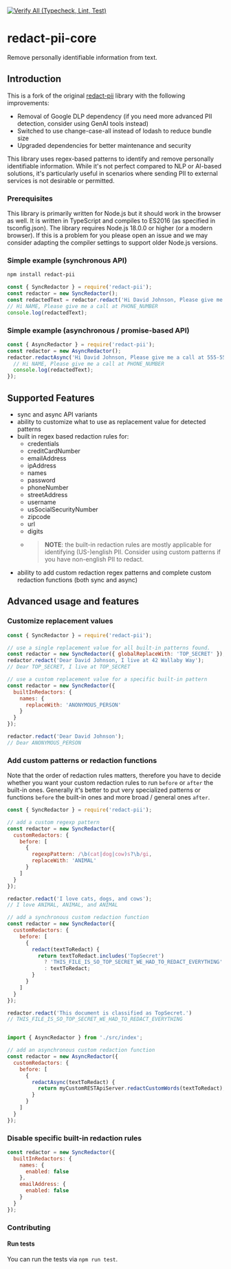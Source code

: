 [![Verify All (Typecheck, Lint, Test)](https://github.com/able-wong/redact-pii-core/actions/workflows/verify_all.yml/badge.svg)](https://github.com/able-wong/redact-pii-core/actions/workflows/verify_all.yml)

# redact-pii-core

Remove personally identifiable information from text.

## Introduction

This is a fork of the original [redact-pii](https://github.com/solvvy/redact-pii) library with the following improvements:

- Removal of Google DLP dependency (if you need more advanced PII detection, consider using GenAI tools instead)
- Switched to use change-case-all instead of lodash to reduce bundle size
- Upgraded dependencies for better maintenance and security

This library uses regex-based patterns to identify and remove personally identifiable information. While it's not perfect compared to NLP or AI-based solutions, it's particularly useful in scenarios where sending PII to external services is not desirable or permitted.

### Prerequisites

This library is primarily written for Node.js but it should work in the browser as well.
It is written in TypeScript and compiles to ES2016 (as specified in tsconfig.json). The library requires Node.js 18.0.0 or higher (or a modern browser). If this is a problem for you please open an issue and we may consider adapting the compiler settings to support older Node.js versions.

### Simple example (synchronous API)

```bash
npm install redact-pii
```

```js
const { SyncRedactor } = require('redact-pii');
const redactor = new SyncRedactor();
const redactedText = redactor.redact('Hi David Johnson, Please give me a call at 555-555-5555');
// Hi NAME, Please give me a call at PHONE_NUMBER
console.log(redactedText);
```

### Simple example (asynchronous / promise-based API)

```js
const { AsyncRedactor } = require('redact-pii');
const redactor = new AsyncRedactor();
redactor.redactAsync('Hi David Johnson, Please give me a call at 555-555-5555').then(redactedText => {
  // Hi NAME, Please give me a call at PHONE_NUMBER
  console.log(redactedText);
});
```

## Supported Features

- sync and async API variants
- ability to customize what to use as replacement value for detected patterns
- built in regex based redaction rules for:
  - credentials
  - creditCardNumber
  - emailAddress
  - ipAddress
  - names
  - password
  - phoneNumber
  - streetAddress
  - username
  - usSocialSecurityNumber
  - zipcode
  - url
  - digits
  - > **NOTE**: the built-in redaction rules are mostly applicable for identifying (US-)english PII.
    > Consider using custom patterns if you have non-english PII to redact.
- ability to add custom redaction regex patterns and complete custom redaction functions (both sync and async)

## Advanced usage and features

### Customize replacement values

```js
const { SyncRedactor } = require('redact-pii');

// use a single replacement value for all built-in patterns found.
const redactor = new SyncRedactor({ globalReplaceWith: 'TOP_SECRET' });
redactor.redact('Dear David Johnson, I live at 42 Wallaby Way');
// Dear TOP_SECRET, I live at TOP_SECRET

// use a custom replacement value for a specific built-in pattern
const redactor = new SyncRedactor({
  builtInRedactors: {
    names: {
      replaceWith: 'ANONYMOUS_PERSON'
    }
  }
});

redactor.redact('Dear David Johnson');
// Dear ANONYMOUS_PERSON
```

### Add custom patterns or redaction functions

Note that the order of redaction rules matters, therefore you have to decide whether you want your custom redaction rules to run `before` or `after` the built-in ones. Generally it's better to put very specialized patterns or functions `before` the built-in ones and more broad / general ones `after`.

```js
const { SyncRedactor } = require('redact-pii');

// add a custom regexp pattern
const redactor = new SyncRedactor({
  customRedactors: {
    before: [
      {
        regexpPattern: /\b(cat|dog|cow)s?\b/gi,
        replaceWith: 'ANIMAL'
      }
    ]
  }
});

redactor.redact('I love cats, dogs, and cows');
// I love ANIMAL, ANIMAL, and ANIMAL

// add a synchronous custom redaction function
const redactor = new SyncRedactor({
  customRedactors: {
    before: [
      {
        redact(textToRedact) {
          return textToRedact.includes('TopSecret')
            ? 'THIS_FILE_IS_SO_TOP_SECRET_WE_HAD_TO_REDACT_EVERYTHING'
            : textToRedact;
        }
      }
    ]
  }
});

redactor.redact('This document is classified as TopSecret.')
// THIS_FILE_IS_SO_TOP_SECRET_WE_HAD_TO_REDACT_EVERYTHING


import { AsyncRedactor } from './src/index';

// add an asynchronous custom redaction function
const redactor = new AsyncRedactor({
  customRedactors: {
    before: [
      {
        redactAsync(textToRedact) {
          return myCustomRESTApiServer.redactCustomWords(textToRedact);
        }
      }
    ]
  }
});
```

### Disable specific built-in redaction rules

```js
const redactor = new SyncRedactor({
  builtInRedactors: {
    names: {
      enabled: false
    },
    emailAddress: {
      enabled: false
    }
  }
});
```

### Contributing

#### Run tests

You can run the tests via `npm run test`.
